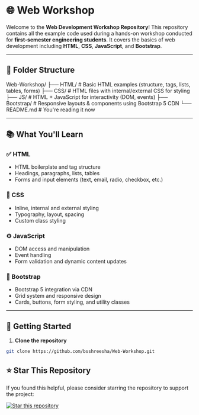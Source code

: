 # 🌐 Web Workshop

Welcome to the **Web Development Workshop Repository**! This repository contains all the example code used during a hands-on workshop conducted for **first-semester engineering students**. It covers the basics of web development including **HTML**, **CSS**, **JavaScript**, and **Bootstrap**.

---

## 📁 Folder Structure

Web-Workshop/
├── HTML/ # Basic HTML examples (structure, tags, lists, tables, forms)
├── CSS/ # HTML files with internal/external CSS for styling
├── JS/ # HTML + JavaScript for interactivity (DOM, events)
├── Bootstrap/ # Responsive layouts & components using Bootstrap 5 CDN
└── README.md # You're reading it now


---

## 📚 What You'll Learn

### ✅ HTML
- HTML boilerplate and tag structure
- Headings, paragraphs, lists, tables
- Forms and input elements (text, email, radio, checkbox, etc.)

### 🎨 CSS
- Inline, internal and external styling
- Typography, layout, spacing
- Custom class styling

### ⚙️ JavaScript
- DOM access and manipulation
- Event handling
- Form validation and dynamic content updates

### 🧩 Bootstrap
- Bootstrap 5 integration via CDN
- Grid system and responsive design
- Cards, buttons, form styling, and utility classes

---

## 🚀 Getting Started

1. **Clone the repository**  
```bash
git clone https://github.com/bsshreesha/Web-Workshop.git
```

## ⭐ Star This Repository

If you found this helpful, please consider starring the repository to support the project:

[![Star this repository](https://img.shields.io/github/stars/bsshreesha/Web-Workshop.svg?style=social)](https://github.com/bsshreesha/Web-Workshop/)
